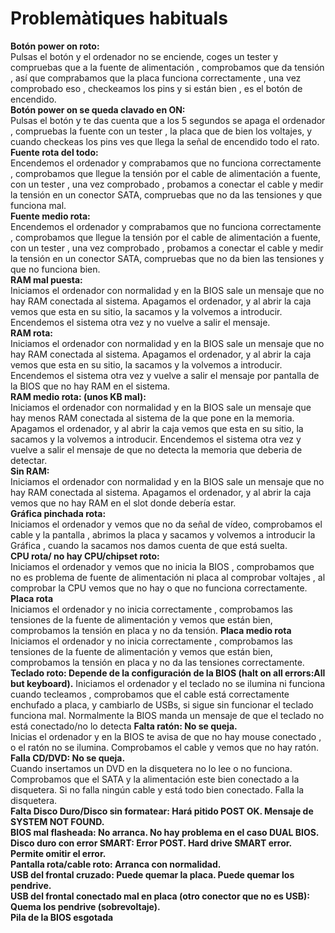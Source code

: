 # Problemàtiques habituals #
**Botón power on roto:**     
  Pulsas el botón y el ordenador no se enciende, coges un tester y compruebas que a la fuente de alimentación , comprobamos que da tensión , así que comprabamos que la placa funciona correctamente , una vez comprobado eso , checkeamos los pins y si están bien , es el botón de encendido.  
**Botón power on se queda clavado en ON:**    
  Pulsas el botón y te das cuenta que a los 5 segundos se apaga el ordenador , compruebas la fuente con un tester , la placa que de bien los voltajes, y cuando checkeas los pins ves que llega la señal de encendido todo el rato.  
**Fuente rota del todo:**  
  Encendemos el ordenador y comprabamos que no funciona correctamente , comprobamos que llegue la tensión por el cable de     alimentación a fuente, con un tester , una vez comprobado , probamos a conectar el cable y medir la tensión en un conector SATA,  compruebas que no da  las tensiones y que funciona mal.  
**Fuente medio rota:**  
  Encendemos el ordenador y comprabamos que no funciona correctamente , comprobamos que llegue la tensión por el cable de     alimentación a fuente, con un tester , una vez comprobado , probamos a conectar el cable y medir la tensión en un conector SATA,  compruebas que no da bien  las tensiones y que no funciona bien.  
**RAM mal puesta:**  
  Iniciamos el ordenador con normalidad y en la BIOS sale un mensaje que no hay RAM conectada al sistema. Apagamos el ordenador, y 
  al abrir la caja vemos que esta en su sitio, la sacamos y la volvemos a introducir. Encendemos el sistema otra vez y no vuelve a salir el mensaje.  
**RAM rota:**  
  Iniciamos el ordenador con normalidad y en la BIOS sale un mensaje que no hay RAM conectada al sistema. Apagamos el ordenador, y al abrir la caja vemos que esta en su sitio, la sacamos y la volvemos a introducir. Encendemos el sistema otra vez y  vuelve a salir el mensaje por pantalla de la BIOS que no hay RAM en el sistema.  
**RAM medio rota: (unos KB mal):**  
  Iniciamos el ordenador con normalidad y en la BIOS sale un mensaje que  hay menos  RAM conectada al sistema de la que pone en la memoria. Apagamos el ordenador, y al abrir la caja vemos que esta en su sitio, la sacamos y la volvemos a introducir. Encendemos el sistema otra vez y  vuelve a salir el mensaje de que no detecta la memoria que deberia de detectar.    
**Sin RAM:**  
  Iniciamos el ordenador con normalidad y en la BIOS sale un mensaje que no hay RAM conectada al sistema. Apagamos el ordenador, y al abrir la caja vemos que no hay RAM en el slot donde debería estar.    
**Gráfica pinchada rota:**  
  Iniciamos el ordenador y vemos que no da señal de vídeo, comprobamos el cable y la pantalla , abrimos la placa y sacamos y volvemos a introducir la Gráfica , cuando la sacamos nos damos cuenta de que está suelta.  
**CPU rota/ no hay CPU/chipset roto:**  
  Iniciamos el ordenador y vemos que no inicia la BIOS , comprobamos que no es problema de fuente de alimentación ni placa al comprobar voltajes , al comprobar la CPU vemos que no hay o que no funciona correctamente.  
**Placa rota**  
  Iniciamos el ordenador y no inicia correctamente , comprobamos las tensiones de la fuente de alimentación y vemos que están bien, comprobamos la tensión en placa y no da tensión.
**Placa medio rota**  
  Iniciamos el ordenador y no inicia correctamente , comprobamos las tensiones de la fuente de alimentación y vemos que están bien, comprobamos la tensión en placa y no da las tensiones correctamente.
**Teclado roto: Depende de la configuración de la BIOS (halt on all errors:All but keyboard).**
  Iniciamos el ordenador y el teclado no se ilumina ni funciona cuando tecleamos , comprobamos que el cable está correctamente enchufado a placa, y cambiarlo de USBs, si sigue sin funcionar el teclado funciona mal. Normalmente la BIOS manda un mensaje de que el teclado no está conectado/no lo detecta
**Falta ratón: No se queja.**  
  Inicias el ordenador y en la BIOS te avisa de que no hay mouse conectado , o el ratón no se ilumina. Comprobamos el cable y vemos que no hay ratón.   
**Falla CD/DVD: No se queja.**  
  Cuando insertamos un DVD en la disquetera no lo lee o no funciona. Comprobamos que el SATA y la alimentación este bien conectado a la disquetera. Si no falla ningún cable y está todo bien conectado. Falla la disquetera.  
**Falta Disco Duro/Disco sin formatear: Hará pitido POST OK. Mensaje de SYSTEM NOT FOUND.**  
**BIOS mal flasheada: No arranca. No hay problema en el caso DUAL BIOS.**  
**Disco duro con error SMART: Error POST. Hard drive SMART error. Permite omitir el error.**  
**Pantalla rota/cable roto: Arranca con normalidad.**  
**USB del frontal cruzado: Puede quemar la placa. Puede quemar los pendrive.**  
**USB del frontal conectado mal en placa (otro conector que no es USB): Quema los pendrive (sobrevoltaje).**  
**Pila de la BIOS esgotada**   
